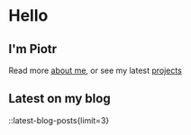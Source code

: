 # Hello

## I'm Piotr

Read more [about me](/about), or see my latest [projects](/projects)

## Latest on my blog 
::latest-blog-posts{limit=3}